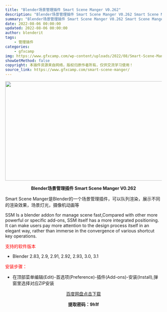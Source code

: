```yaml
---
title: "Blender场景管理插件 Smart Scene Manger V0.262"
description: "Blender场景管理插件 Smart Scene Manger V0.262 Smart Scene Manger是Blender的一个场景管理插件，可以队列渲染，展示不同的渲染效果，场景灯光，摄像..."
summary: "Blender场景管理插件 Smart Scene Manger V0.262 Smart Scene Manger是Blender的一个场景管理插件，可以队列渲染，展示不同的渲染效果，场景灯光，摄像..."
date: 2022-08-06 00:00:00
updated: 2022-08-06 00:00:00
author: blenderit
tags: 
    - 管理插件
categories:
    - gfxcamp
img: https://www.gfxcamp.com/wp-content/uploads/2022/08/Smart-Scene-Manger.jpg
showGetMethod: false
copyright: 本插件资源来自网络，版权归原作者所有，仅供交流学习使用！
source_link: https://www.gfxcamp.com/smart-scene-manger/
---
```

<div><p><img decoding="async" class="aligncenter size-full wp-image-105801" src="https://www.gfxcamp.com/wp-content/uploads/2022/08/Smart-Scene-Manger.jpg" data-src="https://www.gfxcamp.com/wp-content/uploads/2022/08/Smart-Scene-Manger.jpg" alt="" width="590" height="320" data-srcset="https://www.gfxcamp.com/wp-content/uploads/2022/08/Smart-Scene-Manger.jpg 590w, https://www.gfxcamp.com/wp-content/uploads/2022/08/Smart-Scene-Manger-150x81.jpg 150w" data-sizes="(max-width: 590px) 100vw, 590px"></p><p style="text-align: center;"><strong>Blender场景管理插件 Smart Scene Manger V0.262</strong></p><p>Smart Scene Manger是Blender的一个场景管理插件，可以队列渲染，展示不同的渲染效果，场景灯光，摄像机动画等</p><p>SSM Is a blender addon for manage scene fast,Compared with other more powerful or specific add-ons, SSM itself has a more integrated positioning. It can make users pay more attention to the design process itself in an elegant way, rather than immerse in the convergence of various shortcut key operations.</p><p><span style="color: #ff0000;">支持的软件版本</span></p><ul>
<li>Blender 2.83, 2.9, 2.91, 2.92, 2.93, 3.0, 3.1</li>
</ul><p><span style="color: #ff0000;">安装步骤：</span></p><ul>
<li>在顶部菜单编辑(Edit)-首选项(Preference)-插件(Add-ons)-安装(Install),弹窗里选择对应ZIP安装</li>
</ul><p style="text-align: center;"><a class="maxbutton-3 maxbutton maxbutton-baidu" target="_blank" rel="noopener" href="https://pan.baidu.com/s/1KTrKRk9IQC8Gz4if0QYSYQ?pwd=9h1f"><span class="mb-text">百度网盘点击下载</span></a></p><p style="text-align: center;"><strong>提取密码：9h1f</strong></p></div>